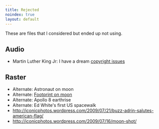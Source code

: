 ```yaml
---
title: Rejected
noindex: true
layout: default
---
```

These are files that I considered but ended up not using.

## Audio
 * Martin Luther King Jr: I have a dream [copyright issues](http://en.wikipedia.org/wiki/Estate_of_Martin_Luther_King,_Jr.,_Inc._v._CBS,_Inc.)


## Raster

 * Alternate: Astronaut on moon
 * Alternate: [Footprint on moon](http://iconicphotos.wordpress.com/2009/07/20/first-steps-on-the-moon/)
 * Alternate: Apollo 8 earthrise
 * Alternate: Ed White's first US spacewalk
 * http://iconicphotos.wordpress.com/2009/07/21/buzz-adrin-salutes-american-flag/
 * http://iconicphotos.wordpress.com/2009/07/16/moon-shot/

